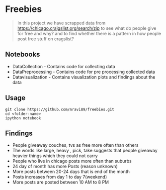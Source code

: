 # Freebies

> In this project we have scrapped data from https://chicago.craigslist.org/search/zip to see what do people give for free and why?
> and to find whether there is a pattern in how people post free stuff on cragslist?

## Notebooks

* DataCollection - Contains code for collecting data 
* DataPreprocessing - Contains code for pre processing collected data
* Datavisualization - Contains visualization plots and findings about the data


## Usage
```
git clone https://github.com/nravi89/freebies.git
cd <folder-name>
ipython notebook
```
## Findings

* People giveaway couches, tvs as free more often than others
* The words like large, heavy , pick, take suggests that people giveaway heavier things which they could not carry
* People who live in chicago posts more often than suburbs
* 24 day of month has more Posts (reason unknown)
* More posts between 20-24 days that is end of the month
* Posts increases from day 1 to day 7(weekend)
* More posts are posted between 10 AM to 8 PM
